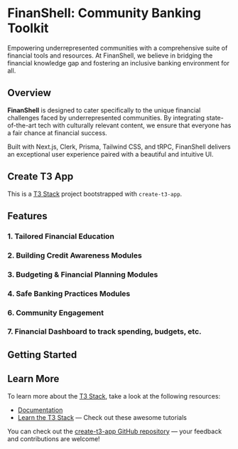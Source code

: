 # FinanShell: Community Banking Toolkit

Empowering underrepresented communities with a comprehensive suite of financial tools and resources. At FinanShell, we believe in bridging the financial knowledge gap and fostering an inclusive banking environment for all.

## Overview

**FinanShell** is designed to cater specifically to the unique financial challenges faced by underrepresented communities. By integrating state-of-the-art tech with culturally relevant content, we ensure that everyone has a fair chance at financial success.

Built with Next.js, Clerk, Prisma, Tailwind CSS, and tRPC, FinanShell delivers an exceptional user experience paired with a beautiful and intuitive UI.

## Create T3 App

This is a [T3 Stack](https://create.t3.gg/) project bootstrapped with `create-t3-app`.

## Features

### 1. Tailored Financial Education

### 2. Building Credit Awareness Modules

### 3. Budgeting & Financial Planning Modules

### 4. Safe Banking Practices Modules

### 6. Community Engagement

### 7. Financial Dashboard to track spending, budgets, etc.

## Getting Started

## Learn More

To learn more about the [T3 Stack](https://create.t3.gg/), take a look at the following resources:

- [Documentation](https://create.t3.gg/)
- [Learn the T3 Stack](https://create.t3.gg/en/faq#what-learning-resources-are-currently-available) — Check out these awesome tutorials

You can check out the [create-t3-app GitHub repository](https://github.com/t3-oss/create-t3-app) — your feedback and contributions are welcome!
